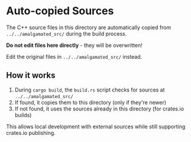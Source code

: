 # Auto-copied Sources

The C++ source files in this directory are automatically copied from `../../amalgamated_src/` during the build process.

**Do not edit files here directly** - they will be overwritten!

Edit the original files in `../../amalgamated_src/` instead.

## How it works

1. During `cargo build`, the `build.rs` script checks for sources at `../../amalgamated_src/`
2. If found, it copies them to this directory (only if they're newer)
3. If not found, it uses the sources already in this directory (for crates.io builds)

This allows local development with external sources while still supporting crates.io publishing.
